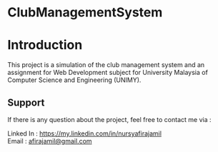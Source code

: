 # ClubManagementSystem
# Introduction

This project is a simulation of the club management system and an assignment for Web Development subject for University Malaysia of Computer Science and Engineering (UNIMY).

## Support
If there is any question about the project, feel free to contact me via :

Linked In : https://my.linkedin.com/in/nursyafirajamil<br/>
Email : afirajamil@gmail.com
